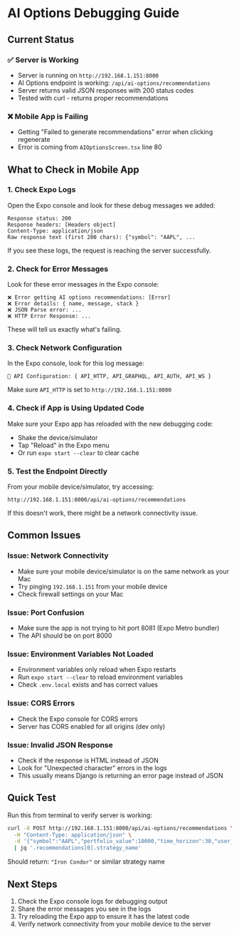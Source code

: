 # AI Options Debugging Guide

## Current Status

### ✅ Server is Working
- Server is running on `http://192.168.1.151:8000`
- AI Options endpoint is working: `/api/ai-options/recommendations`
- Server returns valid JSON responses with 200 status codes
- Tested with curl - returns proper recommendations

### ❌ Mobile App is Failing
- Getting "Failed to generate recommendations" error when clicking regenerate
- Error is coming from `AIOptionsScreen.tsx` line 80

## What to Check in Mobile App

### 1. Check Expo Logs
Open the Expo console and look for these debug messages we added:

```
Response status: 200
Response headers: [Headers object]
Content-Type: application/json
Raw response text (first 200 chars): {"symbol": "AAPL", ...
```

If you see these logs, the request is reaching the server successfully.

### 2. Check for Error Messages
Look for these error messages in the Expo console:

```
❌ Error getting AI options recommendations: [Error]
❌ Error details: { name, message, stack }
❌ JSON Parse error: ...
❌ HTTP Error Response: ...
```

These will tell us exactly what's failing.

### 3. Check Network Configuration
In the Expo console, look for this log message:

```
🔧 API Configuration: { API_HTTP, API_GRAPHQL, API_AUTH, API_WS }
```

Make sure `API_HTTP` is set to `http://192.168.1.151:8000`

### 4. Check if App is Using Updated Code
Make sure your Expo app has reloaded with the new debugging code:
- Shake the device/simulator
- Tap "Reload" in the Expo menu
- Or run `expo start --clear` to clear cache

### 5. Test the Endpoint Directly
From your mobile device/simulator, try accessing:
```
http://192.168.1.151:8000/api/ai-options/recommendations
```

If this doesn't work, there might be a network connectivity issue.

## Common Issues

### Issue: Network Connectivity
- Make sure your mobile device/simulator is on the same network as your Mac
- Try pinging `192.168.1.151` from your mobile device
- Check firewall settings on your Mac

### Issue: Port Confusion
- Make sure the app is not trying to hit port 8081 (Expo Metro bundler)
- The API should be on port 8000

### Issue: Environment Variables Not Loaded
- Environment variables only reload when Expo restarts
- Run `expo start --clear` to reload environment variables
- Check `.env.local` exists and has correct values

### Issue: CORS Errors
- Check the Expo console for CORS errors
- Server has CORS enabled for all origins (dev only)

### Issue: Invalid JSON Response
- Check if the response is HTML instead of JSON
- Look for "Unexpected character" errors in the logs
- This usually means Django is returning an error page instead of JSON

## Quick Test
Run this from terminal to verify server is working:

```bash
curl -X POST http://192.168.1.151:8000/api/ai-options/recommendations \
  -H "Content-Type: application/json" \
  -d '{"symbol":"AAPL","portfolio_value":10000,"time_horizon":30,"user_risk_tolerance":"medium"}' \
  | jq '.recommendations[0].strategy_name'
```

Should return: `"Iron Condor"` or similar strategy name

## Next Steps
1. Check the Expo console logs for debugging output
2. Share the error messages you see in the logs
3. Try reloading the Expo app to ensure it has the latest code
4. Verify network connectivity from your mobile device to the server
